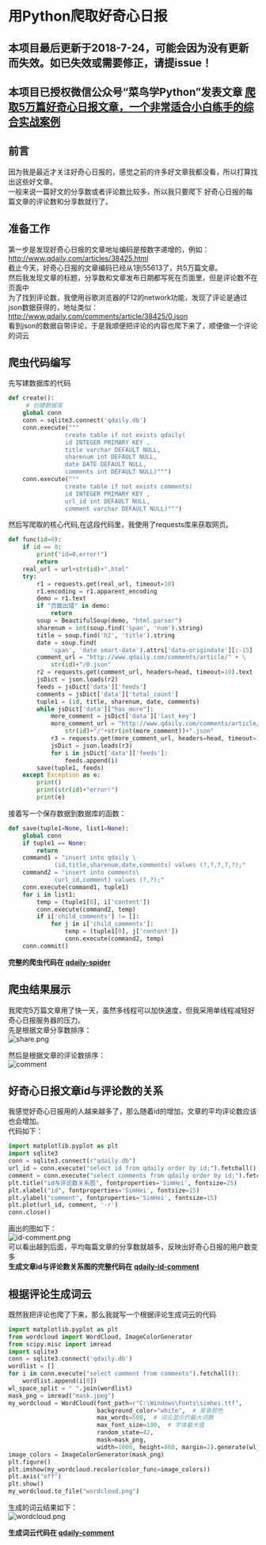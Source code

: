 # 用Python爬取好奇心日报
## 本项目最后更新于2018-7-24，可能会因为没有更新而失效。如已失效或需要修正，请提issue！
## 本项目已授权微信公众号“菜鸟学Python”发表文章 [爬取5万篇好奇心日报文章，一个非常适合小白练手的综合实战案例](https://mp.weixin.qq.com/s/3cTkZP2tcA55p4pHNKtzjQ)  

## 前言

因为我是最近才关注好奇心日报的，感觉之前的许多好文章我都没看，所以打算找出这些好文章。  
一般来说一篇好文的分享数或者评论数比较多，所以我只要爬下
好奇心日报的每篇文章的评论数和分享数就行了。

## 准备工作

第一步是发现好奇心日报的文章地址编码是按数字递增的，例如：
http://www.qdaily.com/articles/38425.html  
截止今天，好奇心日报的文章编码已经从1到55613了，共5万篇文章。  
然后我发现文章的标题，分享数和文章发布日期都写死在页面里，但是评论数不在页面中   
为了找到评论数，我使用谷歌浏览器的F12的network功能，发现了评论是通过json数据获得的，地址类似：
http://www.qdaily.com/comments/article/38425/0.json     
看到json的数据自带评论，于是我顺便把评论的内容也爬下来了，顺便做一个评论的词云    

## 爬虫代码编写
先写建数据库的代码   
```python
def create():
     # 创建数据库
    global conn
    conn = sqlite3.connect('qdaily.db')
    conn.execute("""
                create table if not exists qdaily(
                id INTEGER PRIMARY KEY ,
                title varchar DEFAULT NULL,
                sharenum int DEFAULT NULL,
                date DATE DEFAULT NULL,
                comments int DEFAULT NULL)""")
    conn.execute("""
                create table if not exists comments(
                id INTEGER PRIMARY KEY ,
                url_id int DEFAULT NULL,
                comment varchar DEFAULT NULL)""")
```
然后写爬取的核心代码,在这段代码里，我使用了requests库来获取网页。         
```python
def func(id=0):
    if id == 0:
        print("id=0,error!")
        return
    real_url = url+str(id)+".html"
    try:
        r1 = requests.get(real_url, timeout=10)
        r1.encoding = r1.apparent_encoding
        demo = r1.text
        if "页面出错" in demo:
            return
        soup = BeautifulSoup(demo, "html.parser")
        sharenum = int(soup.find('span', 'num').string)
        title = soup.find('h2', 'title').string
        date = soup.find(
            'span', 'date smart-date').attrs['data-origindate'][:-15]
        comment_url = "http://www.qdaily.com/comments/article/" + \
            str(id)+"/0.json"
        r2 = requests.get(comment_url, headers=head, timeout=10).text
        jsDict = json.loads(r2)
        feeds = jsDict['data']['feeds']
        comments = jsDict['data']['total_count']
        tuple1 = (id, title, sharenum, date, comments)
        while jsDict['data']["has_more"]:
            more_comment = jsDict['data']['last_key']
            more_comment_url = "http://www.qdaily.com/comments/article/" + \
                str(id)+"/"+str(int(more_comment))+".json"
            r3 = requests.get(more_comment_url, headers=head, timeout=10).text
            jsDict = json.loads(r3)
            for i in jsDict['data']['feeds']:
                feeds.append(i)
        save(tuple1, feeds)
    except Exception as e:
        print()
        print(str(id)+"error!")
        print(e)
```
接着写一个保存数据到数据库的函数：
```python
def save(tuple1=None, list1=None):
    global conn
    if tuple1 == None:
        return
    command1 = "insert into qdaily \
             (id,title,sharenum,date,comments) values (?,?,?,?,?);"
    command2 = "insert into comments\
             (url_id,comment) values (?,?);"
    conn.execute(command1, tuple1)
    for i in list1:
        temp = (tuple1[0], i['content'])
        conn.execute(command2, temp)
        if i['child_comments'] != []:
            for j in i['child_comments']:
                temp = (tuple1[0], j['content'])
                conn.execute(command2, temp)
    conn.commit()
```
**完整的爬虫代码在 [qdaily-spider](https://github.com/zhang0peter/qdaily-spider/blob/master/qdaily-spider.py)**    

## 爬虫结果展示
我爬完5万篇文章用了快一天，虽然多线程可以加快速度，但我采用单线程减轻好奇心日报服务器的压力。  
先是根据文章分享数排序：     
![share.png](share.png)     

然后是根据文章的评论数排序：  
![comment](comment.png)  

## 好奇心日报文章id与评论数的关系
我感觉好奇心日报用的人越来越多了，那么随着id的增加，文章的平均评论数应该也会增加。  
代码如下：
```python
import matplotlib.pyplot as plt
import sqlite3
conn = sqlite3.connect(r"qdaily.db")
url_id = conn.execute("select id from qdaily order by id;").fetchall()
comment = conn.execute("select comments from qdaily order by id;").fetchall()
plt.title("id与评论数关系图", fontproperties='SimHei', fontsize=25)
plt.xlabel("id", fontproperties='SimHei', fontsize=15)
plt.ylabel("comment", fontproperties='SimHei', fontsize=15)
plt.plot(url_id, comment, '-r')
conn.close()
```
画出的图如下：  
![id-comment.png](id-comment.png)    
可以看出越到后面，平均每篇文章的分享数就越多，反映出好奇心日报的用户数变多  
**生成文章id与评论数关系图的完整代码在 [qdaily-id-comment](https://github.com/zhang0peter/qdaily-spider/blob/master/qdaily-comment.py)**    

## 根据评论生成词云
既然我把评论也爬了下来，那么我就写一个根据评论生成词云的代码  
```python
import matplotlib.pyplot as plt
from wordcloud import WordCloud, ImageColorGenerator
from scipy.misc import imread
import sqlite3
conn = sqlite3.connect('qdaily.db')
wordlist = []
for i in conn.execute("select comment from comments").fetchall():
    wordlist.append(i[0])
wl_space_split = " ".join(wordlist)
mask_png = imread("mask.jpeg")
my_wordcloud = WordCloud(font_path=r"C:\Windows\Fonts\simhei.ttf",
                         background_color="white",  # 背景颜色
                         max_words=500,  # 词云显示的最大词数
                         max_font_size=100,  # 字体最大值
                         random_state=42,
                         mask=mask_png,
                         width=1000, height=860, margin=2).generate(wl_space_split)
image_colors = ImageColorGenerator(mask_png)
plt.figure()
plt.imshow(my_wordcloud.recolor(color_func=image_colors))
plt.axis("off")
plt.show()
my_wordcloud.to_file("wordcloud.png")
```
生成的词云结果如下：  
![wordcloud.png](wordcloud.png)    
    

**生成词云代码在 [qdaily-comment](https://github.com/zhang0peter/qdaily-spider/blob/master/qdaily-comment.py)**    


